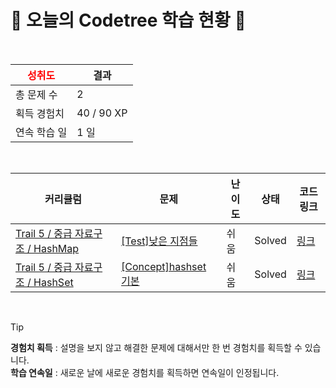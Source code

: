 # 🌲 오늘의 Codetree 학습 현황 🌲

<br />

| <span style="color:red;display:block;text-align:center;"> **성취도**</span> | 결과 |
|---|---|
| 총 문제 수 | 2 |
| 획득 경험치 | 40 / 90 XP |
| 연속 학습 일 | 1 일 |

<br />

|커리큘럼|문제|난이도|상태|코드 링크|
|---|---|---|---|---|
|[Trail 5 / 중급 자료구조 / HashMap](https://www.codetree.ai/trail-info/intermediate-mid/)|[[Test]낮은 지점들](https://www.codetree.ai/trails/complete/curated-cards/test-lowest-points/)|쉬움|Solved|[링크](https://github.com/alphagyuu/Codetree_study/blob/main/250727/%EB%82%AE%EC%9D%80%20%EC%A7%80%EC%A0%90%EB%93%A4/lowest-points.cpp)|
|[Trail 5 / 중급 자료구조 / HashSet](https://www.codetree.ai/trail-info/intermediate-mid/)|[[Concept]hashset 기본](https://www.codetree.ai/trails/complete/curated-cards/intro-hashset-basic/)|쉬움|Solved|[링크](https://github.com/alphagyuu/Codetree_study/blob/main/250727/hashset%20%EA%B8%B0%EB%B3%B8/hashset-basic.cpp)|


<br />

> [!TIP]
> **경험치 획득** : 설명을 보지 않고 해결한 문제에 대해서만 한 번 경험치를 획득할 수 있습니다.  
> **학습 연속일** : 새로운 날에 새로운 경험치를 획득하면 연속일이 인정됩니다.

